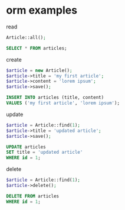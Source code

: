 # orm examples

read

```php
Article::all();
```
```sql
SELECT * FROM articles;
```

create

```php
$article = new Article();
$article->title = 'my first article';
$article->content = 'lorem ipsum';
$article->save();
```
```sql
INSERT INTO articles (title, content) 
VALUES ('my first article', 'lorem ipsum');
```

update

```php
$article = Article::find(1);
$article->title = 'updated article';
$article->save();
```
```sql
UPDATE articles
SET title = 'updated article' 
WHERE id = 1;
```

delete

```php
$article = Article::find(1);
$article->delete();
```
```sql
DELETE FROM articles
WHERE id = 1;
```
